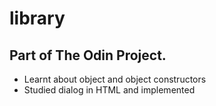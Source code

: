 # library
## Part of The Odin Project.
- Learnt about object and object constructors
- Studied dialog in HTML and implemented
